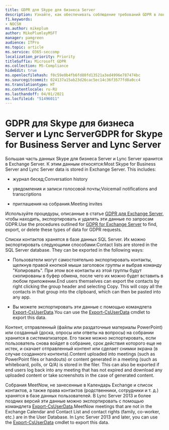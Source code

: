```yaml
---
title: GDPR для Skype для бизнеса Server
description: Узнайте, как обеспечивать соблюдение требований GDPR в локальном развертывании Skype для бизнеса Server и Lync Server.
f1.keywords:
- NOCSH
ms.author: mikeplum
author: MikePlumleyMSFT
manager: pamgreen
audience: ITPro
ms.topic: article
ms.service: O365-seccomp
localization_priority: Priority
titleSuffix: Microsoft GDPR
ms.collection: MS-Compliance
hideEdit: true
ms.openlocfilehash: f0c59e0b4fb6fd80fd13521a3ed4996e787474bc
ms.sourcegitcommit: 024137a15ab23d26cac5ec14c36f3577fd8a0cc4
ms.translationtype: HT
ms.contentlocale: ru-RU
ms.lasthandoff: 04/01/2021
ms.locfileid: "51496011"
---
```

# <a name="gdpr-for-skype-for-business-server-and-lync-server"></a><span data-ttu-id="46aca-103">GDPR для Skype для бизнеса Server и Lync Server</span><span class="sxs-lookup"><span data-stu-id="46aca-103">GDPR for Skype for Business Server and Lync Server</span></span>

<span data-ttu-id="46aca-p101">Большая часть данных Skype для бизнеса Server и Lync Server хранится в Exchange Server. К этим данным относятся:</span><span class="sxs-lookup"><span data-stu-id="46aca-p101">Most Skype for Business Server and Lync Server data is stored in Exchange Server. This includes:</span></span>

-   <span data-ttu-id="46aca-106">журнал бесед;</span><span class="sxs-lookup"><span data-stu-id="46aca-106">Conversation history</span></span>

-   <span data-ttu-id="46aca-107">уведомления и записи голосовой почты;</span><span class="sxs-lookup"><span data-stu-id="46aca-107">Voicemail notifications and transcriptions</span></span>

-   <span data-ttu-id="46aca-108">приглашения на собрания.</span><span class="sxs-lookup"><span data-stu-id="46aca-108">Meeting invites</span></span>

<span data-ttu-id="46aca-109">Используйте процедуры, описанные в статье [GDPR для Exchange Server](gdpr-for-exchange-server.md), чтобы находить, экспортировать и удалять эти данные по запросам GDPR.</span><span class="sxs-lookup"><span data-stu-id="46aca-109">Use the procedures outlined for [GDPR for Exchange Server](gdpr-for-exchange-server.md) to find, export, or delete these types of data for GDPR requests.</span></span>

<span data-ttu-id="46aca-p102">Списки контактов хранятся в базе данных SQL Server. Их можно экспортировать следующими способами:</span><span class="sxs-lookup"><span data-stu-id="46aca-p102">Contact lists are stored in the SQL Server database. They can be exported in the following ways:</span></span>

-   <span data-ttu-id="46aca-p103">Пользователи могут самостоятельно экспортировать контакты, щелкнув правой кнопкой мыши заголовок группы и выбрав команду "Копировать". При этом все контакты из этой группы будут скопированы в буфер обмена, после чего их можно будет вставить в любом приложении.</span><span class="sxs-lookup"><span data-stu-id="46aca-p103">End users themselves can export the contacts by right clicking the group header and selecting Copy. This will copy all the contacts in that group into the clipboard, which can then be pasted into any app.</span></span>

-   <span data-ttu-id="46aca-114">Вы можете экспортировать эти данные с помощью командлета [Export-CsUserData](/powershell/module/skype/export-csuserdata).</span><span class="sxs-lookup"><span data-stu-id="46aca-114">You can use the [Export-CsUserData](/powershell/module/skype/export-csuserdata) cmdlet to export this data.</span></span>

<span data-ttu-id="46aca-p104">Контент, отправленный (файлы или раздаточные материалы PowerPoint) или созданный (доска, опросы или ответы на вопросы) на собрании хранится в систематизаторе. Его также можно экспортировать, если пользователь снова войдет в собрание, срок действия которого еще не истек, и скачает отправленный контент или сделает снимки экрана (в случае созданного контента).</span><span class="sxs-lookup"><span data-stu-id="46aca-p104">Content uploaded into meetings (such as PowerPoint files or handouts) or content generated in a meeting (such as whiteboard, polls, or Q/A) is stored in the filer. This can also be exported if end users log back into any meeting that has not expired and download any uploaded content or take screenshots in the case of generated content.</span></span>

<span data-ttu-id="46aca-p105">Собрания MeetNow, не занесенные в Календарь Exchange и список контактов, а также права контактов (родственники, сотрудники и т. д.) хранятся в базе данных пользователей. В Lync Server 2013 и более поздних версий эти данные можно экспортировать с помощью командлета [Export-CsUserData](/powershell/module/skype/export-csuserdata).</span><span class="sxs-lookup"><span data-stu-id="46aca-p105">MeetNow meetings that are not in the Exchange Calendar and Contact List and contact rights (family, co-worker, etc.) are in the User Database. In Lync Server 2013 and later, you can use the [Export-CsUserData](/powershell/module/skype/export-csuserdata) cmdlet to export this data.</span></span>
